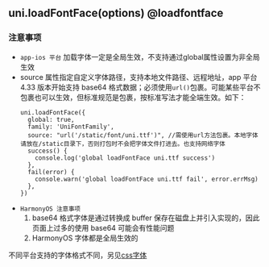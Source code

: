 ## uni.loadFontFace(options) @loadfontface

<!-- UTSAPIJSON.loadFontFace.description -->

<!-- UTSAPIJSON.loadFontFace.compatibility -->

<!-- UTSAPIJSON.loadFontFace.param -->

<!-- UTSAPIJSON.loadFontFace.returnValue -->

### 注意事项
- `app-ios 平台` 加载字体一定是全局生效，不支持通过global属性设置为非全局生效
- source 属性指定自定义字体路径，支持本地文件路径、远程地址，app 平台 4.33 版本开始支持 base64 格式数据；必须使用`url()`包裹。可能某些平台不包裹也可以生效，但标准规范是包裹，按标准写法才能全端生效。如下：
  ```uts
  uni.loadFontFace({
    global: true,
    family: 'UniFontFamily',
    source: "url('/static/font/uni.ttf')", //需使用url方法包裹。本地字体请放在/static目录下，否则打包时不会把字体文件打进去。也支持网络字体
    success() {
      console.log('global loadFontFace uni.ttf success')
    },
    fail(error) {
      console.warn('global loadFontFace uni.ttf fail', error.errMsg)
    },
  })
  ```
- `HarmonyOS 注意事项`
  1. base64 格式字体是通过转换成 buffer 保存在磁盘上并引入实现的，因此页面上过多的使用 base64 可能会有性能问题
  2. HarmonyOS 字体都是全局生效的

不同平台支持的字体格式不同，另见[css字体](../css/font-family.md)

<!-- UTSAPIJSON.loadFontFace.example -->

<!-- UTSAPIJSON.loadFontFace.tutorial -->

<!-- UTSAPIJSON.general_type.name -->

<!-- UTSAPIJSON.general_type.param -->
